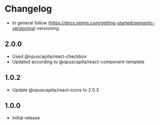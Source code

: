 # Changelog

* In general follow (https://docs.npmjs.com/getting-started/semantic-versioning) versioning.

## <next>

## 2.0.0
* Used @opuscapita/react-checkbox
* Updated according to @opuscapita/react-component-template

## 1.0.2
* Update @opuscapita/react-icons to 2.0.3

## 1.0.0
* Initial release
